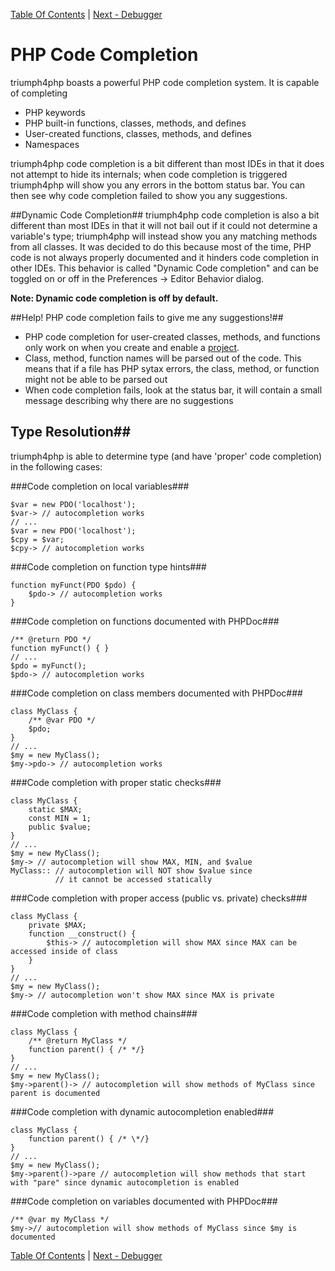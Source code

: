 [Table Of Contents](/#toc) | [Next - Debugger](/debugger/)


# PHP Code Completion #
triumph4php boasts a powerful PHP code completion system.  It is capable of completing 

  * PHP keywords
  * PHP built-in functions, classes, methods, and defines
  * User-created functions, classes, methods, and defines
  * Namespaces

triumph4php code completion is a bit different than most IDEs in that it does not 
attempt to hide its internals; when code completion is triggered triumph4php 
will show you any errors in the bottom status bar. You can then see why 
code completion failed to show you any suggestions.

##Dynamic Code Completion##
triumph4php code completion is also a bit different than most IDEs in that it 
will not bail out if it could not determine a variable's type; triumph4php will 
instead show you any matching methods from all classes. It was decided to do 
this because most of the time, PHP code is not always properly documented and 
it hinders code completion in other IDEs. This behavior is called 
"Dynamic Code completion" and can be toggled on or off in the Preferences -> Editor 
Behavior dialog.

**Note: Dynamic code completion is off by default.**

##Help! PHP code completion fails to give me any suggestions!##
  * PHP code completion for user-created classes, methods, and functions only 
    work on when you create and enable a [project](/projects/). 
  * Class, method, function names will be parsed out of the code.  This means that 
	if a file has PHP sytax errors, the class, method, or function might not
	be able to be parsed out
  * When code completion fails, look at the status bar, it will contain
    a small message describing why there are no suggestions

## Type Resolution##
triumph4php is able to determine type (and have 'proper' code completion) in the following cases:

###Code completion on local variables###

	$var = new PDO('localhost');
	$var-> // autocompletion works
	// ...
	$var = new PDO('localhost');
	$cpy = $var;
	$cpy-> // autocompletion works

###Code completion on function type hints###

	function myFunct(PDO $pdo) {
		$pdo-> // autocompletion works
	}

###Code completion on functions documented with PHPDoc###
	
	/** @return PDO */
	function myFunct() { }
	// ...
	$pdo = myFunct();
	$pdo-> // autocompletion works

###Code completion on class members documented with PHPDoc###

	class MyClass {
		/** @var PDO */
		$pdo;
	}
	// ...
	$my = new MyClass();
	$my->pdo-> // autocompletion works

###Code completion with proper static checks###
	
	class MyClass {
		static $MAX;
		const MIN = 1;
		public $value;
	}
	// ...
	$my = new MyClass();
	$my-> // autocompletion will show MAX, MIN, and $value
	MyClass:: // autocompletion will NOT show $value since 
	          // it cannot be accessed statically

###Code completion with proper access (public vs. private) checks###

	class MyClass {
		private $MAX;
		function __construct() {
			$this-> // autocompletion will show MAX since MAX can be accessed inside of class
		}
	}
	// ...
	$my = new MyClass();
	$my-> // autocompletion won't show MAX since MAX is private

###Code completion with method chains###
	
	class MyClass {
		/** @return MyClass */
		function parent() { /* */}
	}
	// ... 
	$my = new MyClass();
	$my->parent()-> // autocompletion will show methods of MyClass since parent is documented

###Code completion with dynamic autocompletion enabled###

	class MyClass {
		function parent() { /* \*/}
	}
	// ... 
	$my = new MyClass();
	$my->parent()->pare // autocompletion will show methods that start with "pare" since dynamic autocompletion is enabled

###Code completion on variables documented with PHPDoc###
	
	/** @var my MyClass */
	$my->// autocompletion will show methods of MyClass since $my is documented


[Table Of Contents](/#toc) | [Next - Debugger](/debugger/)